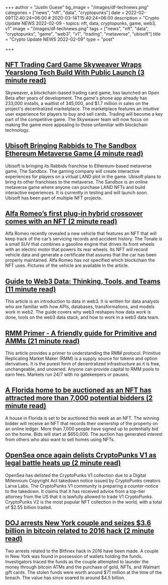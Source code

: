 +++
author = "Justin Guese"
bg_image = "/images/df-technews.png"
categories = ["news", "nft", "data", "cryptopunks"]
date = 2022-02-09T12:40:24+06:00 # 2020-03-14T15:40:24+06:00
description = "Crypto Update NEWS 2022-02-09 - topics: nft, data, cryptopunks, game, web3, v1"
image = "/images/df-technews.png"
tags = ["news", "nft", "data", "cryptopunks", "game", "web3", "v1", "trading", "metaverse", "ubisoft"]
title = "Crypto Update NEWS 2022-02-09"
type = "post"

+++

## [NFT Trading Card Game Skyweaver Wraps Yearslong Tech Build With Public Launch (3 minute read)](https://www.coindesk.com/tech/2022/02/08/nft-trading-card-game-skyweaver-wraps-yearslong-tech-build-with-public-launch/)

Skyweaver, a blockchain-based trading card game, has launched an Open Beta after years of development. The game's phone app already has 233,000 installs, a waitlist of 345,000, and $1.7 million in sales on the project's decentralized marketplace. The marketplace features an intuitive user experience for players to buy and sell cards. Trading will become a key part of the competitive game. The Skyweaver team will now focus on making the game more appealing to those unfamiliar with blockchain technology.

## [Ubisoft Bringing Rabbids to The Sandbox Ethereum Metaverse Game (4 minute read)](https://decrypt.co/92350/ubisoft-bringing-rabbids-to-the-sandbox-ethereum-metaverse-game)

Ubisoft is bringing its Rabbids franchise to Ethereum-based metaverse game, The Sandbox. The gaming company will create interactive experiences for players on a virtual LAND plot in the game. Ubisoft plans to bring its other franchises to the metaverse. The Sandbox is an online metaverse game where anyone can purchase LAND NFTs and build interactive experiences. It is currently in testing and will launch soon. Ubisoft has been part of multiple NFT projects.

## [Alfa Romeo’s first plug-in hybrid crossover comes with an NFT (2 minute read)](https://arstechnica.com/cars/2022/02/alfa-romeos-first-plug-in-hybrid-crossover-comes-with-an-nft/)

Alfa Romeo recently revealed a new vehicle that features an NFT that will keep track of the car’s servicing records and accident history. The Tonale is a small SUV that combines a gasoline engine that drives its front wheels with an electric motor that powers its rear wheels. Its NFT will record vehicle data and generate a certificate that assures that the car has been properly maintained. Alfa Romeo has not specified which blockchain the NFT uses. Pictures of the vehicle are available in the article.

## [Guide to Web3 Data: Thinking, Tools, and Teams (11 minute read)](https://ath.mirror.xyz/w2cxg5OP1OEcqvSgsEjSSyKRJhPmam0w-fXGogiG-8g)

This article is an introduction to data in web3. It is written for data analysts who are familiar with how APIs, databases, transformations, and models work in web2. The guide covers why web3 reshapes how data work is done, tools on the web3 data stack, and how to work in a web3 data team.

## [RMM Primer - A friendly guide for Primitive and AMMs (21 minute read)](https://primitive.mirror.xyz/Audtl29HY_rnhN4E2LwnP7-zjDcDGAyXZ4h3QpDeajg)

This article provides a primer to understanding the RMM protocol. Primitive Replicating Market Maker (RMM) is a supply source for tokens and option derivatives. It is the purest form of decentralized infrastructure as it is free, unchangeable, and unowned. Anyone can provide capital to RMM pools to earn fees. Markets run 24/7 with no gatekeepers or pauses.

## [A Florida home to be auctioned as an NFT has attracted more than 7,000 potential bidders (2 minute read)](https://fortune.com/2022/02/08/nft-home-auction-florida-7000-bidders/)

A house in Florida is set to be auctioned this week as an NFT. The winning bidder will receive an NFT that records their ownership of the property on an online ledger. More than 7,000 people have signed up to potentially bid on the home. Bids will start at $650,000. The auction has generated interest from others who also want to sell homes using NFTs.

## [OpenSea once again delists CryptoPunks V1 as legal battle heats up (2 minute read)](https://cointelegraph.com/news/opensea-once-again-delists-cryptopunks-v1-as-legal-battle-heats-up)

OpenSea has delisted the CryptoPunks V1 collection due to a Digital Millennium Copyright Act takedown notice issued by CryptoPunks creators Larva Labs. The CryptoPunks V1 community is preparing a counter-notice to the takedown. It claims that it has received advice from a top-tier attorney from the US that it is lawfully allowed to trade V1 CryptoPunks. CryptoPunks V2 is the most popular NFT collection in the world, with a total of $2.55 billion traded.

## [DOJ arrests New York couple and seizes $3.6 billion in bitcoin related to 2016 hack (2 minute read)](https://www.npr.org/2022/02/08/1079220600/doj-arrests-new-york-couple-and-seizes-3-6-billion-in-bitcoin-related-to-2016-ha)

Two arrests related to the Bitfinex hack in 2016 have been made. A couple in New York was found in possession of wallets holding the funds. Investigators traced the funds as the couple attempted to launder the money through bitcoin ATMs and the purchase of gold, NFTs, and Walmart gift cards. The stolen funds were worth around $71 million at the time of the breach. The value has since soared to around $4.5 billion.

